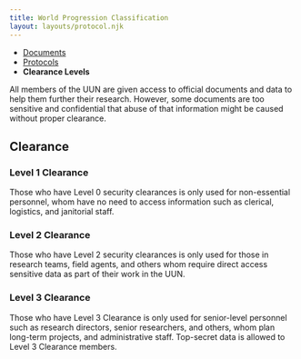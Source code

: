 ```yaml
---
title: World Progression Classification
layout: layouts/protocol.njk
---
```

<nav class="breadcrumb">
    <ul>
        <li><a href="/docs">Documents</a></li>
        <li><a href="/docs/protocol">Protocols</a></li>
        <li><b>Clearance Levels</b></li>
    </ul>
</nav>

All members of the UUN are given access to official documents and data to help them further their research. However, some documents are too sensitive and confidential that abuse of that information might be caused without proper clearance.

## Clearance

### Level 1 Clearance
Those who have Level 0 security clearances is only used for non-essential personnel, whom have no need to access information such as clerical, logistics, and janitorial staff.

### Level 2 Clearance
Those who have Level 2 security clearances is only used for those in research teams, field agents, and others whom require direct access sensitive data as part of their work in the UUN. 

### Level 3 Clearance
Those who have Level 3 Clearance is only used for senior-level personnel such as research directors, senior researchers, and others, whom plan long-term projects, and administrative staff. Top-secret data is allowed to Level 3 Clearance members.